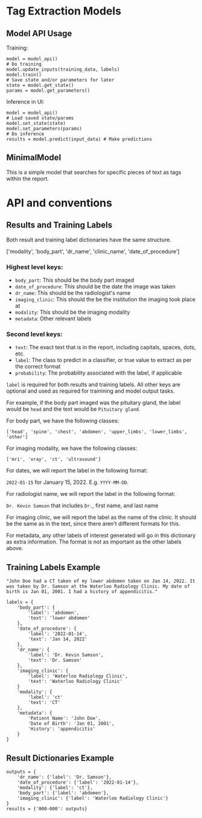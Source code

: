 # Tag Extraction Models

## Model API Usage
Training:
```
model = model_api()
# Do training
model.update_inputs(training_data, labels)
model.train()
# Save state and/or parameters for later
state = model.get_state()
params = model.get_parameters()
```

Inference in UI:
```
model = model_api()
# Load saved state/params
model.set_state(state)
model.set_parameters(params)
# Do inference
results = model.predict(input_data) # Make predictions
```

## MinimalModel
This is a simple model that searches for specific pieces of text as tags within the report.

# API and conventions

## Results and Training Labels

Both result and training label dictionaries have the same structure.

['modality', 'body_part', 'dr_name', 'clinic_name', 'date_of_procedure']

### Highest level keys:
- `body_part`: This should be the body part imaged
- `date_of_procedure`: This should be the date the image was taken
- `dr_name`: This should be the radiologist's name
- `imaging_clinic`: This should the be the institution the imaging took place at
- `modality`: This should be the imaging modality
- `metadata`: Other relevant labels

### Second level keys:
- `text`: The exact text that is in the report, including capitals, spaces, dots, etc.
- `label`: The class to predict in a classifier, or true value to extract as per the correct format
- `probability`: The probability associated with the label, if applicable

`label` is required for both results and training labels. All other keys are optional and used as required for trainining and model output tasks.

For example, if the body part imaged was the pituitary gland, the label would be `head` and the text would be `Pituitary gland`.

For body part, we have the following classes:

`['head', 'spine', 'chest', 'abdomen', 'upper_limbs', 'lower_limbs', 'other']`

For imaging modality, we have the following classes:

`['mri', 'xray', 'ct', 'ultrasound']`

For dates, we will report the label in the following format:

`2022-01-15` for January 15, 2022. E.g. `YYYY-MM-DD`.

For radiologist name, we will report the label in the following format:

`Dr. Kevin Samson` that includes `Dr.`, first name, and last name

For imaging clinic, we will report the label as the name of the clinic. It should be the same as in the text, since there aren't different formats for this.

For metadata, any other labels of interest generated will go in this dictionary as extra information. The format is not as important as the other labels above.

## Training Labels Example
`"John Doe had a CT taken of my lower abdomen taken on Jan 14, 2022. It was taken by Dr. Samson at the Waterloo Radiology Clinic. My date of birth is Jan 01, 2001. I had a history of appendicitis."`

```
labels = {
    'body_part': {
        'label': 'abdomen',
        'text': 'lower abdomen'
    },
    'date_of_procedure': {
        'label': '2022-01-14',
        'text': 'Jan 14, 2022'
    },
    'dr_name': {
        'label': 'Dr. Kevin Samson',
        'text': 'Dr. Samson'
    },
    'imaging_clinic': {
        'label': 'Waterloo Radiology Clinic',
        'text': 'Waterloo Radiology Clinic'
    }
    'modality': {
        'label': 'ct'
        'text': 'CT'
    },
    'metadata': {
        'Patient Name': 'John Doe',
        'Date of Birth': 'Jan 01, 2001',
        'History': 'appendicitis'
    }
}
```

## Result Dictionaries Example
```
outputs = {
    'dr_name': {'label': 'Dr. Samson'},
    'date_of_procedure': {'label': '2022-01-14'},
    'modality': {'label': 'ct'},
    'body_part': {'label': 'abdomen'},
    'imaging_clinic': {'label': 'Waterloo Radiology Clinic'}
}
results = {'000-000': outputs}
```
